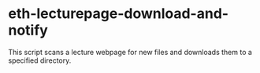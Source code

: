 # eth-lecturepage-download-and-notify
This script scans a lecture webpage for new files and downloads them to a specified directory.
